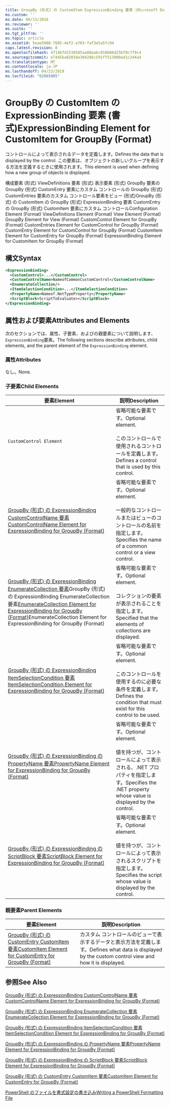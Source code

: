 ```yaml
---
title: GroupBy (形式) の CustomItem ExpressionBinding 要素 |Microsoft Docs
ms.custom: ''
ms.date: 09/13/2016
ms.reviewer: ''
ms.suite: ''
ms.tgt_pltfrm: ''
ms.topic: article
ms.assetid: 5eae5088-7605-4ef2-a703-faf3e5a5fc94
caps.latest.revision: 8
ms.openlocfilehash: 4714bfd1530585aa80aabc010b86d25bf0c7f9c4
ms.sourcegitcommit: e7445ba8203da304286c591ff513900ad1c244a4
ms.translationtype: MT
ms.contentlocale: ja-JP
ms.lasthandoff: 04/23/2019
ms.locfileid: "62065905"
---
```

# <a name="expressionbinding-element-for-customitem-for-groupby-format"></a><span data-ttu-id="9eab7-102">GroupBy の CustomItem の ExpressionBinding 要素 (書式)</span><span class="sxs-lookup"><span data-stu-id="9eab7-102">ExpressionBinding Element for CustomItem for GroupBy (Format)</span></span>

<span data-ttu-id="9eab7-103">コントロールによって表示されるデータを定義します。</span><span class="sxs-lookup"><span data-stu-id="9eab7-103">Defines the data that is displayed by the control.</span></span> <span data-ttu-id="9eab7-104">この要素は、オブジェクトの新しいグループを表示する方法を定義するときに使用されます。</span><span class="sxs-lookup"><span data-stu-id="9eab7-104">This element is used when defining how a new group of objects is displayed.</span></span>

<span data-ttu-id="9eab7-105">構成要素 (形式) ViewDefinitions 要素 (形式) 表示要素 (形式) GroupBy 要素の GroupBy (形式) CustomEntry 要素にカスタム コントロールの GroupBy (形式) CustomEntries 要素のカスタム コントロール要素をビュー (形式)GroupBy (形式) の CustomItem の GroupBy (形式) ExpressionBinding 要素 CustomEntry の GroupBy (形式) CustomItem 要素にカスタム コントロール</span><span class="sxs-lookup"><span data-stu-id="9eab7-105">Configuration Element (Format) ViewDefinitions Element (Format) View Element (Format) GroupBy Element for View (Format) CustomControl Element for GroupBy (Format) CustomEntries Element for CustomControl for GroupBy (Format) CustomEntry Element for CustomControl for GroupBy (Format) CustomItem Element for CustomEntry for GroupBy (Format) ExpressionBinding Element for CustomItem for GroupBy (Format)</span></span>

## <a name="syntax"></a><span data-ttu-id="9eab7-106">構文</span><span class="sxs-lookup"><span data-stu-id="9eab7-106">Syntax</span></span>

```xml
<ExpressionBinding>
  <CustomControl>...</CustomControl>
  <CustomControlName>NameofCommonCustomControl</CustomControlName>
  <EnumerateCollection/>
  <ItemSelectionCondition>...</ItemSelectionCondition>
  <PropertyName>Nameof.NetTypeProperty</PropertyName>
  <ScriptBlock>ScriptToEvaluate></ScriptBlock>
</ExpressionBinding>
```

## <a name="attributes-and-elements"></a><span data-ttu-id="9eab7-107">属性および要素</span><span class="sxs-lookup"><span data-stu-id="9eab7-107">Attributes and Elements</span></span>

<span data-ttu-id="9eab7-108">次のセクションでは、属性、子要素、およびの親要素について説明します、`ExpressionBinding`要素。</span><span class="sxs-lookup"><span data-stu-id="9eab7-108">The following sections describe attributes, child elements, and the parent element of the `ExpressionBinding` element.</span></span>

### <a name="attributes"></a><span data-ttu-id="9eab7-109">属性</span><span class="sxs-lookup"><span data-stu-id="9eab7-109">Attributes</span></span>

<span data-ttu-id="9eab7-110">なし。</span><span class="sxs-lookup"><span data-stu-id="9eab7-110">None.</span></span>

### <a name="child-elements"></a><span data-ttu-id="9eab7-111">子要素</span><span class="sxs-lookup"><span data-stu-id="9eab7-111">Child Elements</span></span>

|<span data-ttu-id="9eab7-112">要素</span><span class="sxs-lookup"><span data-stu-id="9eab7-112">Element</span></span>|<span data-ttu-id="9eab7-113">説明</span><span class="sxs-lookup"><span data-stu-id="9eab7-113">Description</span></span>|
|-------------|-----------------|
|`CustomControl Element`|<span data-ttu-id="9eab7-114">省略可能な要素です。</span><span class="sxs-lookup"><span data-stu-id="9eab7-114">Optional element.</span></span><br /><br /> <span data-ttu-id="9eab7-115">このコントロールで使用されるコントロールを定義します。</span><span class="sxs-lookup"><span data-stu-id="9eab7-115">Defines a control that is used by this control.</span></span>|
|[<span data-ttu-id="9eab7-116">GroupBy (形式) の ExpressionBinding CustomControlName 要素</span><span class="sxs-lookup"><span data-stu-id="9eab7-116">CustomControlName Element for ExpressionBinding for GroupBy (Format)</span></span>](./customcontrolname-element-for-expressionbinding-for-groupby-format.md)|<span data-ttu-id="9eab7-117">省略可能な要素です。</span><span class="sxs-lookup"><span data-stu-id="9eab7-117">Optional element.</span></span><br /><br /> <span data-ttu-id="9eab7-118">一般的なコントロールまたはビューのコントロールの名前を指定します。</span><span class="sxs-lookup"><span data-stu-id="9eab7-118">Specifies the name of a common control or a view control.</span></span>|
|<span data-ttu-id="9eab7-119">[GroupBy (形式) の ExpressionBinding EnumerateCollection 要素](./enumeratecollection-element-for-expressionbinding-for-groupby-format.md)GroupBy (形式) の ExpressionBinding EnumerateCollection 要素</span><span class="sxs-lookup"><span data-stu-id="9eab7-119">[EnumerateCollection Element for ExpressionBinding for GroupBy (Format)](./enumeratecollection-element-for-expressionbinding-for-groupby-format.md)EnumerateCollection Element for ExpressionBinding for GroupBy (Format)</span></span>|<span data-ttu-id="9eab7-120">省略可能な要素です。</span><span class="sxs-lookup"><span data-stu-id="9eab7-120">Optional element.</span></span><br /><br /> <span data-ttu-id="9eab7-121">コレクションの要素が表示されることを指定します。</span><span class="sxs-lookup"><span data-stu-id="9eab7-121">Specified that the elements of collections are displayed.</span></span>|
|[<span data-ttu-id="9eab7-122">GroupBy (形式) の ExpressionBinding ItemSelectionCondition 要素</span><span class="sxs-lookup"><span data-stu-id="9eab7-122">ItemSelectionCondition Element for ExpressionBinding for GroupBy (Format)</span></span>](./itemselectioncondition-element-for-expressionbinding-for-groupby-format.md)|<span data-ttu-id="9eab7-123">省略可能な要素です。</span><span class="sxs-lookup"><span data-stu-id="9eab7-123">Optional element.</span></span><br /><br /> <span data-ttu-id="9eab7-124">このコントロールを使用するのに必要な条件を定義します。</span><span class="sxs-lookup"><span data-stu-id="9eab7-124">Defines the condition that must exist for this control to be used.</span></span>|
|[<span data-ttu-id="9eab7-125">GroupBy (形式) の ExpressionBinding の PropertyName 要素</span><span class="sxs-lookup"><span data-stu-id="9eab7-125">PropertyName Element for ExpressionBinding for GroupBy (Format)</span></span>](./propertyname-element-for-expressionbinding-for-groupby-format.md)|<span data-ttu-id="9eab7-126">省略可能な要素です。</span><span class="sxs-lookup"><span data-stu-id="9eab7-126">Optional element.</span></span><br /><br /> <span data-ttu-id="9eab7-127">値を持つが、コントロールによって表示される、.NET プロパティを指定します。</span><span class="sxs-lookup"><span data-stu-id="9eab7-127">Specifies the .NET property whose value is displayed by the control.</span></span>|
|[<span data-ttu-id="9eab7-128">GroupBy (形式) の ExpressionBinding の ScriptBlock 要素</span><span class="sxs-lookup"><span data-stu-id="9eab7-128">ScriptBlock Element for ExpressionBinding for GroupBy (Format)</span></span>](./scriptblock-element-for-expressionbinding-for-groupby-format.md)|<span data-ttu-id="9eab7-129">省略可能な要素です。</span><span class="sxs-lookup"><span data-stu-id="9eab7-129">Optional element.</span></span><br /><br /> <span data-ttu-id="9eab7-130">値を持つが、コントロールによって表示されるスクリプトを指定します。</span><span class="sxs-lookup"><span data-stu-id="9eab7-130">Specifies the script whose value is displayed by the control.</span></span>|

### <a name="parent-elements"></a><span data-ttu-id="9eab7-131">親要素</span><span class="sxs-lookup"><span data-stu-id="9eab7-131">Parent Elements</span></span>

|<span data-ttu-id="9eab7-132">要素</span><span class="sxs-lookup"><span data-stu-id="9eab7-132">Element</span></span>|<span data-ttu-id="9eab7-133">説明</span><span class="sxs-lookup"><span data-stu-id="9eab7-133">Description</span></span>|
|-------------|-----------------|
|[<span data-ttu-id="9eab7-134">GroupBy (形式) の CustomEntry CustomItem 要素</span><span class="sxs-lookup"><span data-stu-id="9eab7-134">CustomItem Element for CustomEntry for GroupBy (Format)</span></span>](./customitem-element-for-customentry-for-groupby-format.md)|<span data-ttu-id="9eab7-135">カスタム コントロールのビューで表示するデータと表示方法を定義します。</span><span class="sxs-lookup"><span data-stu-id="9eab7-135">Defines what data is displayed by the custom control view and how it is displayed.</span></span>|

## <a name="see-also"></a><span data-ttu-id="9eab7-136">参照</span><span class="sxs-lookup"><span data-stu-id="9eab7-136">See Also</span></span>

[<span data-ttu-id="9eab7-137">GroupBy (形式) の ExpressionBinding CustomControlName 要素</span><span class="sxs-lookup"><span data-stu-id="9eab7-137">CustomControlName Element for ExpressionBinding for GroupBy (Format)</span></span>](./customcontrolname-element-for-expressionbinding-for-groupby-format.md)

[<span data-ttu-id="9eab7-138">GroupBy (形式) の ExpressionBinding EnumerateCollection 要素</span><span class="sxs-lookup"><span data-stu-id="9eab7-138">EnumerateCollection Element for ExpressionBinding for GroupBy (Format)</span></span>](./enumeratecollection-element-for-expressionbinding-for-groupby-format.md)

[<span data-ttu-id="9eab7-139">GroupBy (形式) の ExpressionBinding ItemSelectionCondition 要素</span><span class="sxs-lookup"><span data-stu-id="9eab7-139">ItemSelectionCondition Element for ExpressionBinding for GroupBy (Format)</span></span>](./itemselectioncondition-element-for-expressionbinding-for-groupby-format.md)

[<span data-ttu-id="9eab7-140">GroupBy (形式) の ExpressionBinding の PropertyName 要素</span><span class="sxs-lookup"><span data-stu-id="9eab7-140">PropertyName Element for ExpressionBinding for GroupBy (Format)</span></span>](./propertyname-element-for-expressionbinding-for-groupby-format.md)

[<span data-ttu-id="9eab7-141">GroupBy (形式) の ExpressionBinding の ScriptBlock 要素</span><span class="sxs-lookup"><span data-stu-id="9eab7-141">ScriptBlock Element for ExpressionBinding for GroupBy (Format)</span></span>](./scriptblock-element-for-expressionbinding-for-groupby-format.md)

[<span data-ttu-id="9eab7-142">GroupBy (形式) の CustomEntry CustomItem 要素</span><span class="sxs-lookup"><span data-stu-id="9eab7-142">CustomItem Element for CustomEntry for GroupBy (Format)</span></span>](./customitem-element-for-customentry-for-groupby-format.md)

[<span data-ttu-id="9eab7-143">PowerShell のファイルを書式設定の書き込み</span><span class="sxs-lookup"><span data-stu-id="9eab7-143">Writing a PowerShell Formatting File</span></span>](./writing-a-powershell-formatting-file.md)
